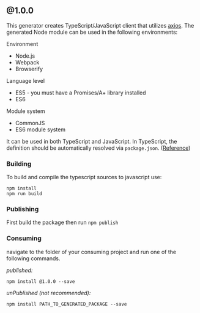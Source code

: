 ## @1.0.0

This generator creates TypeScript/JavaScript client that utilizes [axios](https://github.com/axios/axios). The generated Node module can be used in the following environments:

Environment

-   Node.js
-   Webpack
-   Browserify

Language level

-   ES5 - you must have a Promises/A+ library installed
-   ES6

Module system

-   CommonJS
-   ES6 module system

It can be used in both TypeScript and JavaScript. In TypeScript, the definition should be automatically resolved via `package.json`. ([Reference](http://www.typescriptlang.org/docs/handbook/typings-for-npm-packages.html))

### Building

To build and compile the typescript sources to javascript use:

```
npm install
npm run build
```

### Publishing

First build the package then run `npm publish`

### Consuming

navigate to the folder of your consuming project and run one of the following commands.

_published:_

```
npm install @1.0.0 --save
```

_unPublished (not recommended):_

```
npm install PATH_TO_GENERATED_PACKAGE --save
```
